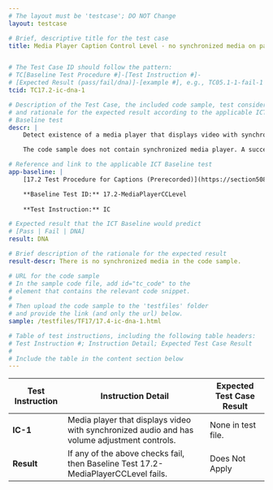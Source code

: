 ```yaml
---
# The layout must be 'testcase'; DO NOT Change
layout: testcase

# Brief, descriptive title for the test case
title: Media Player Caption Control Level - no synchronized media on page


# The Test Case ID should follow the pattern: 
# TC[Baseline Test Procedure #]-[Test Instruction #]-
# [Expected Result (pass/fail/dna)]-[example #], e.g., TC05.1-1-fail-1
tcid: TC17.2-ic-dna-1

# Description of the Test Case, the included code sample, test considerations,
# and rationale for the expected result according to the applicable ICT
# Baseline test
descr: | 
    Detect existence of a media player that displays video with synchronized audio and has volume adjustment controls..

    The code sample does not contain synchronized media player. A successful test should identify a Does Not Apply for Baseline 17.2-MediaPlayerCCLevel.

# Reference and link to the applicable ICT Baseline test
app-baseline: | 
    [17.2 Test Procedure for Captions (Prerecorded)](https://section508coordinators.github.io/ICTTestingBaseline/17SyncMedia.html#172-test-procedure-for-media-player-caption-control-level)

    **Baseline Test ID:** 17.2-MediaPlayerCCLevel
    
    **Test Instruction:** IC

# Expected result that the ICT Baseline would predict
# [Pass | Fail | DNA]
result: DNA

# Brief description of the rationale for the expected result
result-descr: There is no synchronized media in the code sample.

# URL for the code sample
# In the sample code file, add id="tc_code" to the 
# element that contains the relevant code snippet.
#
# Then upload the code sample to the 'testfiles' folder 
# and provide the link (and only the url) below.
sample: /testfiles/TF17/17.4-ic-dna-1.html

# Table of test instructions, including the following table headers: 
# Test Instruction #; Instruction Detail; Expected Test Case Result
#
# Include the table in the content section below
---
```

| Test Instruction | Instruction Detail | Expected Test Case Result |
|------------------|--------------------|---------------------------|
| **IC-1** | Media player that displays video with synchronized audio and has volume adjustment controls. | None in test file. |
| **Result** | If any of the above checks fail, then Baseline Test 17.2-MediaPlayerCCLevel fails. | Does Not Apply |